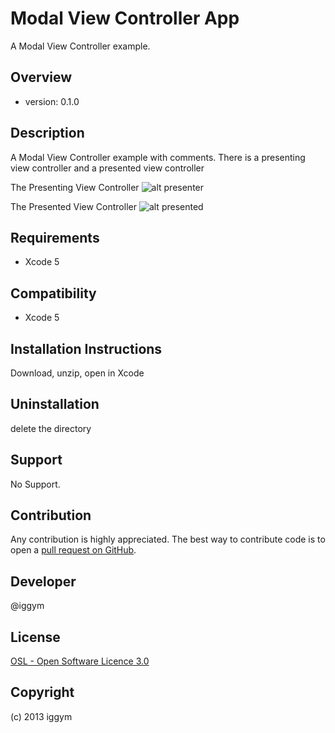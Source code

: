 
Modal View Controller App
=====================
A Modal View Controller example.
 
Overview
--------
- version: 0.1.0
 
 
Description
-----------
A Modal View Controller example with comments. 
There is a presenting view controller and a presented view controller

The Presenting View Controller
![alt presenter](https://raw.github.com/iggym/ModalViewController/master/Docs/PresentingViewController.png)
 
 The Presented View Controller
 ![alt presented](https://raw.github.com/iggym/ModalViewController/master/Docs/PresentedViewController.png)
 
Requirements
------------
- Xcode 5
 
Compatibility
-------------
- Xcode 5
 
Installation Instructions
-------------------------
Download, unzip, open in Xcode
 
Uninstallation
--------------
delete the directory
 
Support
-------
No Support.
 
Contribution
------------
Any contribution is highly appreciated. The best way to contribute code is to open a [pull request on GitHub](https://help.github.com/articles/using-pull-requests).
 
Developer
---------
@iggym
 
License
-------
[OSL - Open Software Licence 3.0](http://opensource.org/licenses/osl-3.0.php)
 
Copyright
---------
(c) 2013 iggym